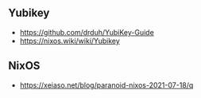 ## Yubikey

- https://github.com/drduh/YubiKey-Guide
- https://nixos.wiki/wiki/Yubikey

## NixOS

- https://xeiaso.net/blog/paranoid-nixos-2021-07-18/q
